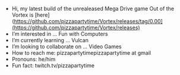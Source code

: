- Hi, my latest build of the unrealeased Mega Drive game Out of the Vortex is [here](https://github.com/pizzapartytime/Vortex/releases/tag/0.00](https://github.com/pizzapartytime/Vortex/releases)
- I’m interested in ... Fun with Computers
- I’m currently learning ... Vulcan
- I’m looking to collaborate on ... Video Games
- How to reach me: pizzapartytimepizzapartytime at gmail
- Pronouns: he/him
- Fun fact: twitch.tv/pizzapartytime

<!---
pizzapartytime/pizzapartytime is a ✨ special ✨ repository because its `README.md` (this file) appears on your GitHub profile.
You can click the Preview link to take a look at your changes.
--->
